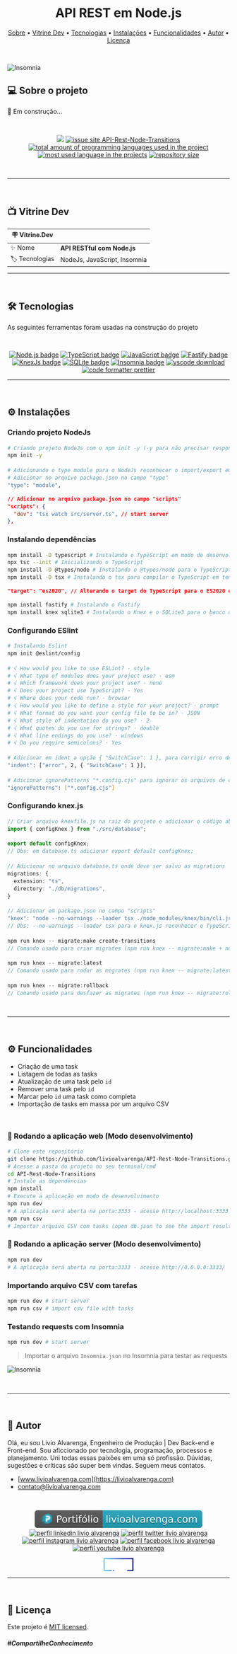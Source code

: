 <h1 align="center"> 
	API REST em Node.js 
</h1>
<p align="center">
 <a href="#-sobre-o-projeto">Sobre</a> •
 <a href="#-vitrine-dev">Vitrine Dev</a> •
 <a href="#-tecnologias">Tecnologias</a> •
 <a href="#-instalação">Instalações</a> •
 <a href="#-funcionalidades">Funcionalidades</a> •
 <a href="#-autor">Autor</a> • 
 <a href="#-licença">Licença</a>
</p>

&nbsp;
<a id="-sobre-o-projeto"></a>

![Insomnia](https://github.com/LivioAlvarenga/API-Rest-Node-Transitions/blob/master/files/GET.gif?raw=true#vitrinedev)

## 💻 Sobre o projeto

🚀 Em construção...

&nbsp;

<p align="center">
  <a href="#license"><img src="https://img.shields.io/github/license/LivioAlvarenga/API-Rest-Node-Transitions?color=ff0000"></a>
  <a href="https://github.com/LivioAlvarenga/API-Rest-Node-Transitions/issues"><img src="https://img.shields.io/github/issues/LivioAlvarenga/API-Rest-Node-Transitions" alt="issue site API-Rest-Node-Transitions" /></a>
  <a href="https://github.com/LivioAlvarenga/API-Rest-Node-Transitions"><img src="https://img.shields.io/github/languages/count/LivioAlvarenga/API-Rest-Node-Transitions" alt="total amount of programming languages used in the project" /></a>
  <a href="https://github.com/LivioAlvarenga/API-Rest-Node-Transitions"><img src="https://img.shields.io/github/languages/top/LivioAlvarenga/API-Rest-Node-Transitions" alt="most used language in the projects" /></a>
  <a href="https://github.com/LivioAlvarenga/API-Rest-Node-Transitions"><img src="https://img.shields.io/github/repo-size/LivioAlvarenga/API-Rest-Node-Transitions" alt="repository size" /></a>
<p>

&nbsp;

---

&nbsp;
<a id="-vitrine-dev"></a>

## 📺 Vitrine Dev

| :placard: Vitrine.Dev |                              |
| --------------------- | ---------------------------- |
| :sparkles: Nome       | **API RESTful com Node.js**  |
| :label: Tecnologias   | NodeJs, JavaScript, Insomnia |

---

&nbsp;
<a id="-tecnologias"></a>

## 🛠 Tecnologias

As seguintes ferramentas foram usadas na construção do projeto

&nbsp;

<p align="center">
  <a href= "https://nodejs.org/en/"><img alt="Node.js badge" src="https://img.shields.io/static/v1?logoWidth=15&logoColor=339933&logo=Node.js&label=Runtime Environment&message=Node.js&color=3139933"></a>
  <a href= "https://www.typescriptlang.org/"><img alt="TypeScript badge" src="https://img.shields.io/static/v1?logoWidth=15&logoColor=3178c6&logo=TypeScript&label=Language&message=TypeScript&color=3178c6"></a>
  <a href= "https://www.javascript.com/"><img alt="JavaScript badge" src="https://img.shields.io/static/v1?logoWidth=15&logoColor=F7DF1E&logo=JavaScript&label=Language&message=JavaScript&color=F7DF1E"></a>
  <a href= "https://www.fastify.io/"><img alt="Fastify badge" src="https://img.shields.io/static/v1?logoWidth=15&logoColor=000000&logo=Fastify&label=Framework&message=Fastify&color=000000"></a>
  <a href= "https://knexjs.org/"><img alt="KnexJs badge" src="https://img.shields.io/static/v1?logoWidth=15&logoColor=D26B38&logo=Knexjs&label=Query Builder&message=Knex.js&color=D26B38"></a>
  <a href= "https://www.sqlite.org/index.html"><img alt="SQLite badge" src="https://img.shields.io/static/v1?logoWidth=15&logoColor=003b57&logo=SQLite&label=Database DEV&message=SQLite&color=003b57"></a>
  <a href= "https://insomnia.rest/"><img alt="Insomnia badge" src="https://img.shields.io/static/v1?logoWidth=15&logoColor=4000BF&logo=Insomnia&label=HTTP client&message=Insomnia&color=4000BF"></a>
  <a href= "https://code.visualstudio.com/download"><img alt="vscode download" src="https://img.shields.io/static/v1?logoWidth=15&logoColor=007ACC&logo=Visual Studio Code&label=IDE&message=Visual Studio Code&color=007ACC"></a>
  <a href= "https://github.com/prettier/prettier"><img alt="code formatter prettier" src="https://img.shields.io/static/v1?logoWidth=15&logoColor=F7B93E&logo=Prettier&label=Code Formatter&message=Prettier&color=F7B93E"></a>
</p>

---

&nbsp;
<a id="-instalação"></a>

## ⚙️ Instalações

### Criando projeto NodeJs

```bash
# Criando projeto NodeJs com o npm init -y (-y para não precisar responder as perguntas)
npm init -y

# Adicionando o type module para o NodeJs reconhecer o import/export em vez do require do CommonJS
# Adicionar no arquivo package.json no campo "type"
"type": "module",
```

```json
// Adicionar no arquivo package.json no campo "scripts"
"scripts": {
  "dev": "tsx watch src/server.ts", // start server
},
```

### Instalando dependências

```bash
npm install -D typescript # Instalando o TypeScript em modo de desenvolvimento
npx tsc --init # Inicializando o TypeScript
npm install -D @types/node # Instalando o @types/node para o TypeScript reconhecer os métodos do NodeJs
npm install -D tsx # Instalando o tsx para compilar o TypeScript em tempo real *usar somente em ambiente de desenvolvimento!
```

```json
"target": "es2020", // Alterando o target do TypeScript para o ES2020 em tsconfig.json
```

```bash
npm install fastify # Instalando o Fastify
npm install knex sqlite3 # Instalando o Knex e o SQLite3 para o banco de dados
```

### Configurando ESlint

```bash
# Instalando Eslint
npm init @eslint/config

# √ How would you like to use ESLint? · style
# √ What type of modules does your project use? · esm
# √ Which framework does your project use? · none
# √ Does your project use TypeScript? · Yes
# √ Where does your code run? · browser
# √ How would you like to define a style for your project? · prompt
# √ What format do you want your config file to be in? · JSON
# √ What style of indentation do you use? · 2
# √ What quotes do you use for strings? · double
# √ What line endings do you use? · windows
# √ Do you require semicolons? · Yes

# Adicionar em ident a opção { "SwitchCase": 1 }, para corrigir erro de edentação em switchCase
"indent": ["error", 2, { "SwitchCase": 1 }],

# Adicionar ignorePatterns "*.config.cjs" para ignorar os arquivos de configuração. Ou adicione no top dos arquivos /* eslint-env node */, pois Node é o ambiente real durante a compilação.
"ignorePatterns": ["*.config.cjs"]
```

### Configurando knex.js

```ts
// Criar arquivo knexfile.js na raiz do projeto e adicionar o código abaixo
import { configKnex } from "./src/database";

export default configKnex;
// Obs: em database.ts adicionar export default configKnex;

// Adicionar no arquivo database.ts onde deve ser salvo as migrations
migrations: {
  extension: "ts",
  directory: "./db/migrations",
}

// Adicionar em package.json no campo "scripts"
"knex": "node --no-warnings --loader tsx ./node_modules/knex/bin/cli.js"
// Obs: --no-warnings --loader tsx para o knex.js reconhecer o TypeScript

npm run knex -- migrate:make create-transitions
// Comando usado para criar migrates (npm run knex -- migrate:make + nome da migrate)

npm run knex -- migrate:latest
// Comando usado para rodar as migrates (npm run knex -- migrate:latest)

npm run knex -- migrate:rollback
// Comando usado para desfazer as migrates (npm run knex -- migrate:rollback)

```

&nbsp;

---

&nbsp;
<a id="-funcionalidades"></a>

## ⚙️ Funcionalidades

- Criação de uma task
- Listagem de todas as tasks
- Atualização de uma task pelo `id`
- Remover uma task pelo `id`
- Marcar pelo `id` uma task como completa
- Importação de tasks em massa por um arquivo CSV

&nbsp;

### 🧭 Rodando a aplicação web (Modo desenvolvimento)

```bash
# Clone este repositório
git clone https://github.com/livioalvarenga/API-Rest-Node-Transitions.git
# Acesse a pasta do projeto no seu terminal/cmd
cd API-Rest-Node-Transitions
# Instale as dependências
npm install
# Execute a aplicação em modo de desenvolvimento
npm run dev
# A aplicação será aberta na porta:3333 - acesse http://localhost:3333
npm run csv
# Importar arquivo CSV com tasks (open db.json to see the import result)
```

### 🧭 Rodando a aplicação server (Modo desenvolvimento)

```bash
npm run dev
# A aplicação será aberta na porta:3333 - acesse http://0.0.0.0:3333/
```

### Importando arquivo CSV com tarefas

```bash
npm run dev # start server
npm run csv # import csv file with tasks
```

### Testando requests com Insomnia

```bash
npm run dev # start server
```

> Importar o arquivo `Insomnia.json` no Insomnia para testar as requests

![Insomnia](https://github.com/LivioAlvarenga/API-Rest-Node-Transitions/blob/master/files/insomnia.png?raw=true)

&nbsp;

---

&nbsp;
<a id="-autor"></a>

## 🦸 Autor

Olá, eu sou Livio Alvarenga, Engenheiro de Produção | Dev Back-end e Front-end. Sou aficcionado por tecnologia, programação, processos e planejamento. Uni todas essas paixões em uma só profissão. Dúvidas, sugestões e críticas são super bem vindas. Seguem meus contatos.

- [www.livioalvarenga.com](https://livioalvarenga.com)
- contato@livioalvarenga.com

&nbsp;

<p align="center">
  <a href= "https://www.livioalvarenga.com/"><img alt="portifólio livio alvarenga" src="https://raw.githubusercontent.com/LivioAlvarenga/LivioAlvarenga/3109a24e71f07dbad193ae0ddbc43b69b39c7adf/files/badgePortifolioLivio.svg"></a>
  <a href= "https://www.linkedin.com/in/livio-alvarenga-planejamento-mrp-engenheiro-produ%C3%A7%C3%A3o-materiais-vba-powerbi/"><img alt="perfil linkedin livio alvarenga" src="https://img.shields.io/static/v1?logoWidth=15&logoColor=0A66C2&logo=LinkedIn&label=LinkedIn&message=Livio Alvarenga&color=0A66C2"></a>
  <a href= "https://twitter.com/AlvarengaLivio"><img alt="perfil twitter livio alvarenga" src="https://img.shields.io/static/v1?logoWidth=15&logoColor=1DA1F2&logo=Twitter&label=Twitter&message=@AlvarengaLivio&color=1DA1F2"></a>
  <a href= "https://www.instagram.com/livio_alvarenga/"><img alt="perfil instagram livio alvarenga" src="https://img.shields.io/static/v1?logoWidth=15&logoColor=E4405F&logo=Instagram&label=Instagram&message=@livio_alvarenga&color=E4405F"></a>
  <a href= "https://www.facebook.com/profile.php?id=100083957091312"><img alt="perfil facebook livio alvarenga" src="https://img.shields.io/static/v1?logoWidth=15&logoColor=1877F2&logo=Facebook&label=Facebook&message=Livio Alvarenga&color=1877F2"></a>
  <a href= "https://www.youtube.com/channel/UCrZgsh8IWyyNrRZ7cjrPbcg"><img alt="perfil youtube livio alvarenga" src="https://img.shields.io/static/v1?logoWidth=15&logoColor=FF0000&logo=YouTube&label=Youtube&message=Livio Alvarenga&color=FF0000"></a>
</p>
<p align="center">
 <a href= "https://cursos.alura.com.br/vitrinedev/livioalvarenga"><img alt="perfil vitrinedev livio alvarenga" align="center" height="30" src="https://raw.githubusercontent.com/LivioAlvarenga/LivioAlvarenga/e0f5b5a82976af114d957c20f0c78b4d304a68a0/files/vitrinedev.svg"></a>
</p>

---

&nbsp;
<a id="-licença"></a>

## 📝 Licença

Este projeto é [MIT licensed](./LICENSE).

##### _#CompartilheConhecimento_
